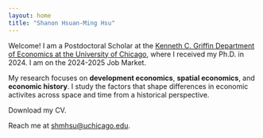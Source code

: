 ```yaml
---
layout: home
title: "Shanon Hsuan-Ming Hsu"
---
```


Welcome! I am a Postdoctoral Scholar at the [Kenneth C. Griffin Department of Economics at the University of Chicago](https://economics.uchicago.edu/), where I received my Ph.D. in 2024. I am on the 2024-2025 Job Market.

My research focuses on **development economics**, **spatial economics**, and **economic history**. I study the factors that shape differences in economic activites across space and time from a historical perspective. 

Download my CV.

Reach me at <a href="mailto:shmhsu@uchicago.edu">shmhsu@uchicago.edu</a>.
